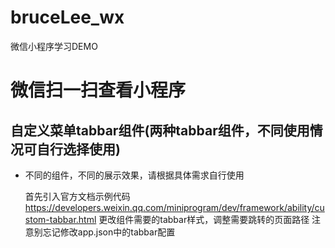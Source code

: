 # bruceLee_wx
微信小程序学习DEMO

# 微信扫一扫查看小程序



## 自定义菜单tabbar组件(两种tabbar组件，不同使用情况可自行选择使用)
- 不同的组件，不同的展示效果，请根据具体需求自行使用

  首先引入官方文档示例代码
  https://developers.weixin.qq.com/miniprogram/dev/framework/ability/custom-tabbar.html
  更改组件需要的tabbar样式，调整需要跳转的页面路径
  注意别忘记修改app.json中的tabbar配置